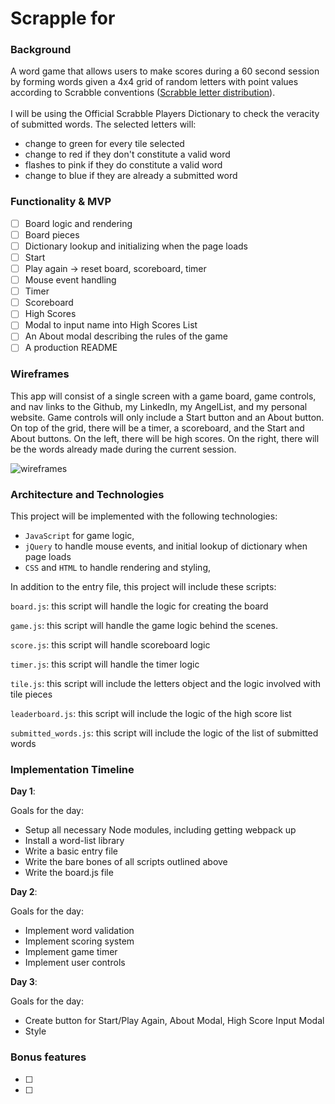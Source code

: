 # Scrapple for 

### Background

A word game that allows users to make scores during a 60 second session by forming words given a 4x4 grid of random letters with point values according to Scrabble conventions ([Scrabble letter distribution](https://en.wikipedia.org/wiki/Scrabble_letter_distributions)). 
<br></br>
I will be using the Official Scrabble Players Dictionary to check the veracity of submitted words. 
The selected letters will:
  * change to green for every tile selected
  * change to red if they don't constitute a valid word 
  * flashes to pink if they do constitute a valid word
  * change to blue if they are already a submitted word
  
### Functionality & MVP  

- [ ] Board logic and rendering
- [ ] Board pieces
- [ ] Dictionary lookup and initializing when the page loads
- [ ] Start
- [ ] Play again -> reset board, scoreboard, timer
- [ ] Mouse event handling
- [ ] Timer
- [ ] Scoreboard
- [ ] High Scores
- [ ] Modal to input name into High Scores List
- [ ] An About modal describing the rules of the game
- [ ] A production README

### Wireframes

This app will consist of a single screen with a game board, game controls, and nav links to the Github, my LinkedIn, my AngelList, and my personal website.
Game controls will only include a Start button and an About button.  
On top of the grid, there will be a timer, a scoreboard, and the Start and About buttons.
On the left, there will be high scores.
On the right, there will be the words already made during the current session.

![wireframes](https://github.com/appacademy/ny-portfolio-curriculum/blob/master/javascript-project/js-proposal-wireframe.jpg)

### Architecture and Technologies

This project will be implemented with the following technologies:

- `JavaScript` for game logic,
- `jQuery` to handle mouse events, and initial lookup of dictionary when page loads
- `CSS` and `HTML` to handle rendering and styling,

In addition to the entry file, this project will include these scripts:

`board.js`: this script will handle the logic for creating the board  

`game.js`: this script will handle the game logic behind the scenes.

`score.js`: this script will handle scoreboard logic

`timer.js`: this script will handle the timer logic

`tile.js`: this script will include the letters object and the logic involved with tile pieces

`leaderboard.js`: this script will include the logic of the high score list

`submitted_words.js`: this script will include the logic of the list of submitted words

### Implementation Timeline

**Day 1**: 

Goals for the day:
- Setup all necessary Node modules, including getting webpack up 
- Install a word-list library
- Write a basic entry file 
- Write the bare bones of all scripts outlined above
- Write the board.js file

**Day 2**: 

Goals for the day:
- Implement word validation
- Implement scoring system
- Implement game timer
- Implement user controls

**Day 3**: 

Goals for the day:

- Create button for Start/Play Again, About Modal, High Score Input Modal
- Style


### Bonus features

- [ ] 
- [ ] 
